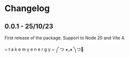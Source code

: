 # Changelog

## 0.0.1 - 25/10/23

First release of the package. Support to Node 20 and Vite 4.

~ t a k e m y e n e r g y ~ ༼ つ ◕_◕ ༽つ🌋
